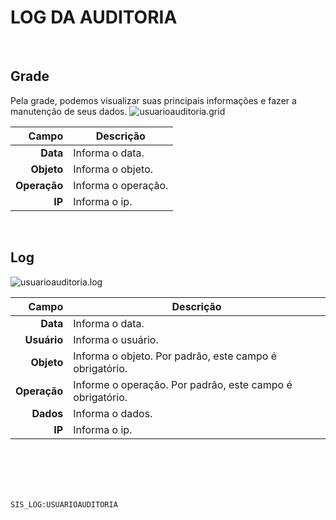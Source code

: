 # LOG DA AUDITORIA
<br>

## Grade
Pela grade, podemos visualizar suas principais informações e fazer a manutenção de seus dados.
![usuarioauditoria.grid](https://raw.githubusercontent.com/netforcews/docs-siscom/master/geral/imagens/usuarioauditoria.grid.png)

Campo | Descrição
--:|---
**Data** | Informa o data.
**Objeto** | Informa o objeto.
**Operação** | Informa o operação.
**IP** | Informa o ip.
<br>

## Log
![usuarioauditoria.log](https://raw.githubusercontent.com/netforcews/docs-siscom/master/geral/imagens/usuarioauditoria.log.png)

Campo | Descrição
--:|---
**Data** | Informa o data.
**Usuário** | Informa o usuário.
**Objeto** | Informa o objeto. Por padrão, este campo é obrigatório.
**Operação** | Informe o operação. Por padrão, este campo é obrigatório.
**Dados** | Informa o dados.
**IP** | Informa o ip.
<br>
<br>
<br>
<br>

```SIS_LOG:USUARIOAUDITORIA```
